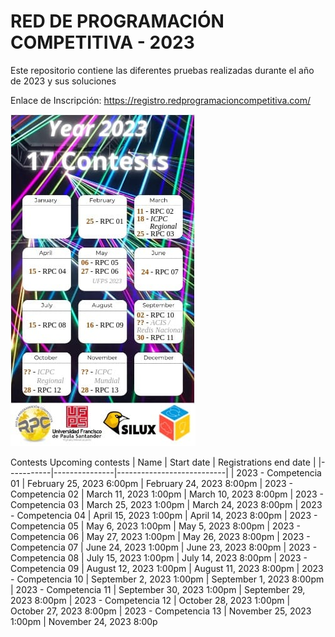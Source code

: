 # RED DE PROGRAMACIÓN COMPETITIVA - 2023
Este repositorio contiene las diferentes pruebas realizadas durante el año de 2023 y sus soluciones 

Enlace de Inscripción: https://registro.redprogramacioncompetitiva.com/

<img src="año2023.jpg" alt="Calendario RPC - 2023"></img>

Contests
Upcoming contests
|   Name    |   Start date  |   Registrations end date  |
|-----------|---------------|---------------------------|
| 2023 - Competencia 01 | February 25, 2023 6:00pm | February 24, 2023 8:00pm
| 2023 - Competencia 02 | March 11, 2023 1:00pm | March 10, 2023 8:00pm
| 2023 - Competencia 03 | March 25, 2023 1:00pm | March 24, 2023 8:00pm
| 2023 - Competencia 04 | April 15, 2023 1:00pm | April 14, 2023 8:00pm
| 2023 - Competencia 05 | May 6, 2023 1:00pm | May 5, 2023 8:00pm
| 2023 - Competencia 06 | May 27, 2023 1:00pm | May 26, 2023 8:00pm
| 2023 - Competencia 07 | June 24, 2023 1:00pm | June 23, 2023 8:00pm
| 2023 - Competencia 08 | July 15, 2023 1:00pm | July 14, 2023 8:00pm
| 2023 - Competencia 09 | August 12, 2023 1:00pm | August 11, 2023 8:00pm
| 2023 - Competencia 10 | September 2, 2023 1:00pm | September 1, 2023 8:00pm
| 2023 - Competencia 11 | September 30, 2023 1:00pm | September 29, 2023 8:00pm
| 2023 - Competencia 12 | October 28, 2023 1:00pm | October 27, 2023 8:00pm
| 2023 - Competencia 13 | November 25, 2023 1:00pm | November 24, 2023 8:00p